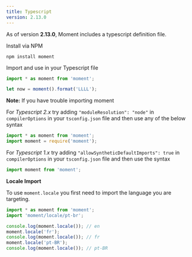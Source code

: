 ```yaml
---
title: Typescript
version: 2.13.0
---
```


As of version **2.13.0**, Moment includes a typescript definition file.

Install via NPM
```
npm install moment
```

Import and use in your Typescript file
<!-- skip-example -->

```javascript
import * as moment from 'moment';

let now = moment().format('LLLL');
```

**Note:** If you have trouble importing moment

For _Typescript 2.x_ try adding ```"moduleResolution": "node"``` in ```compilerOptions``` in your ```tsconfig.json``` file and then use any of the below syntax
<!-- skip-example -->

```javascript
import * as moment from 'moment';
import moment = require('moment');
```

For _Typescript 1.x_ try adding ```"allowSyntheticDefaultImports": true``` in ```compilerOptions``` in your ```tsconfig.json``` file and then use the syntax
<!-- skip-example -->

```javascript
import moment from 'moment';
```

**Locale Import**

To use `moment.locale` you first need to import the language you are targeting.

<!-- skip-example -->

```javascript
import * as moment from 'moment';
import 'moment/locale/pt-br';

console.log(moment.locale()); // en
moment.locale('fr');
console.log(moment.locale()); // fr
moment.locale('pt-BR');
console.log(moment.locale()); // pt-BR
```
